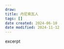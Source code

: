 ```yaml
---
draw:
title: 丹尼索瓦人
tags: []
date created: 2024-06-10
date modified: 2024-11-12
---
```


excerpt

<!-- more -->
